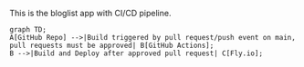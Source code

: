 This is the bloglist app with CI/CD pipeline.

```mermaid
graph TD;
A[GitHub Repo] -->|Build triggered by pull request/push event on main, pull requests must be approved| B[GitHub Actions];
B -->|Build and Deploy after approved pull request| C[Fly.io];
```
